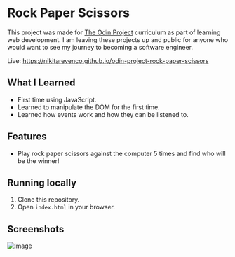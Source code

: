 # Rock Paper Scissors

This project was made for [The Odin Project](https://www.theodinproject.com/) curriculum as part of learning web development. I am leaving these projects up and public for anyone who would want to see my journey to becoming a software engineer. 

Live: https://nikitarevenco.github.io/odin-project-rock-paper-scissors

## What I Learned

- First time using JavaScript.
- Learned to manipulate the DOM for the first time.
- Learned how events work and how they can be listened to.

## Features

- Play rock paper scissors against the computer 5 times and find who will be the winner!

## Running locally

1. Clone this repository.
2. Open `index.html` in your browser.

## Screenshots

![image](https://github.com/user-attachments/assets/3edbfe26-f2a2-4b6c-8488-faf5283fd424)
